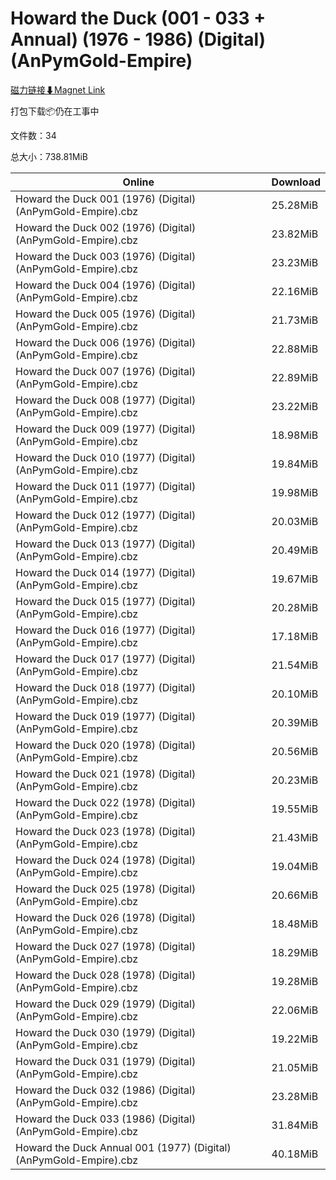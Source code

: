 # Howard the Duck (001 - 033 + Annual) (1976 - 1986) (Digital) (AnPymGold-Empire)

[磁力链接⬇Magnet Link](magnet:?xt=urn:btih:099b79b6e9882b640638588bec28ca027fea37e7&dn=Howard%20the%20Duck%20%28001%20-%20033%20%2B%20Annual%29%20%281976%20-%201986%29%20%28Digital%29%20%28AnPymGold-Empire%29)

打包下载📦仍在工事中

文件数：34

总大小：738.81MiB

Online | Download
--- | ---
Howard the Duck 001 (1976) (Digital) (AnPymGold-Empire).cbz | 25.28MiB
Howard the Duck 002 (1976) (Digital) (AnPymGold-Empire).cbz | 23.82MiB
Howard the Duck 003 (1976) (Digital) (AnPymGold-Empire).cbz | 23.23MiB
Howard the Duck 004 (1976) (Digital) (AnPymGold-Empire).cbz | 22.16MiB
Howard the Duck 005 (1976) (Digital) (AnPymGold-Empire).cbz | 21.73MiB
Howard the Duck 006 (1976) (Digital) (AnPymGold-Empire).cbz | 22.88MiB
Howard the Duck 007 (1976) (Digital) (AnPymGold-Empire).cbz | 22.89MiB
Howard the Duck 008 (1977) (Digital) (AnPymGold-Empire).cbz | 23.22MiB
Howard the Duck 009 (1977) (Digital) (AnPymGold-Empire).cbz | 18.98MiB
Howard the Duck 010 (1977) (Digital) (AnPymGold-Empire).cbz | 19.84MiB
Howard the Duck 011 (1977) (Digital) (AnPymGold-Empire).cbz | 19.98MiB
Howard the Duck 012 (1977) (Digital) (AnPymGold-Empire).cbz | 20.03MiB
Howard the Duck 013 (1977) (Digital) (AnPymGold-Empire).cbz | 20.49MiB
Howard the Duck 014 (1977) (Digital) (AnPymGold-Empire).cbz | 19.67MiB
Howard the Duck 015 (1977) (Digital) (AnPymGold-Empire).cbz | 20.28MiB
Howard the Duck 016 (1977) (Digital) (AnPymGold-Empire).cbz | 17.18MiB
Howard the Duck 017 (1977) (Digital) (AnPymGold-Empire).cbz | 21.54MiB
Howard the Duck 018 (1977) (Digital) (AnPymGold-Empire).cbz | 20.10MiB
Howard the Duck 019 (1977) (Digital) (AnPymGold-Empire).cbz | 20.39MiB
Howard the Duck 020 (1978) (Digital) (AnPymGold-Empire).cbz | 20.56MiB
Howard the Duck 021 (1978) (Digital) (AnPymGold-Empire).cbz | 20.23MiB
Howard the Duck 022 (1978) (Digital) (AnPymGold-Empire).cbz | 19.55MiB
Howard the Duck 023 (1978) (Digital) (AnPymGold-Empire).cbz | 21.43MiB
Howard the Duck 024 (1978) (Digital) (AnPymGold-Empire).cbz | 19.04MiB
Howard the Duck 025 (1978) (Digital) (AnPymGold-Empire).cbz | 20.66MiB
Howard the Duck 026 (1978) (Digital) (AnPymGold-Empire).cbz | 18.48MiB
Howard the Duck 027 (1978) (Digital) (AnPymGold-Empire).cbz | 18.29MiB
Howard the Duck 028 (1978) (Digital) (AnPymGold-Empire).cbz | 19.28MiB
Howard the Duck 029 (1979) (Digital) (AnPymGold-Empire).cbz | 22.06MiB
Howard the Duck 030 (1979) (Digital) (AnPymGold-Empire).cbz | 19.22MiB
Howard the Duck 031 (1979) (Digital) (AnPymGold-Empire).cbz | 21.05MiB
Howard the Duck 032 (1986) (Digital) (AnPymGold-Empire).cbz | 23.28MiB
Howard the Duck 033 (1986) (Digital) (AnPymGold-Empire).cbz | 31.84MiB
Howard the Duck Annual 001 (1977) (Digital) (AnPymGold-Empire).cbz | 40.18MiB